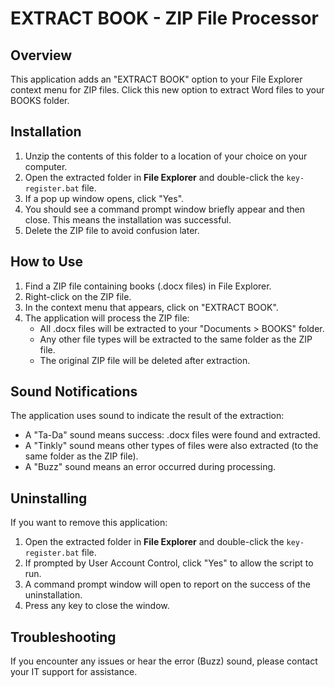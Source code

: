 # EXTRACT BOOK - ZIP File Processor

## Overview

This application adds an "EXTRACT BOOK" option to your File Explorer context menu for ZIP files. Click this new option to extract Word files to your BOOKS folder.

## Installation

1. Unzip the contents of this folder to a location of your choice on your computer.
2. Open the extracted folder in **File Explorer** and double-click the `key-register.bat` file.
3. If a pop up window opens, click "Yes".
4. You should see a command prompt window briefly appear and then close. This means the installation was successful.
5. Delete the ZIP file to avoid confusion later.

## How to Use

1. Find a ZIP file containing books (.docx files) in File Explorer.
2. Right-click on the ZIP file.
3. In the context menu that appears, click on "EXTRACT BOOK".
4. The application will process the ZIP file:
   - All .docx files will be extracted to your "Documents > BOOKS" folder.
   - Any other file types will be extracted to the same folder as the ZIP file.
   - The original ZIP file will be deleted after extraction.

## Sound Notifications

The application uses sound to indicate the result of the extraction:

- A "Ta-Da" sound means success: .docx files were found and extracted.
- A "Tinkly" sound means other types of files were also extracted (to the same folder as the ZIP file).
- A "Buzz" sound means an error occurred during processing.

## Uninstalling

If you want to remove this application:

1. Open the extracted folder in **File Explorer** and double-click the `key-register.bat` file.
2. If prompted by User Account Control, click "Yes" to allow the script to run.
3. A command prompt window will open to report on the success of the uninstallation.
4. Press any key to close the window.

## Troubleshooting

If you encounter any issues or hear the error (Buzz) sound, please contact your IT support for assistance.
